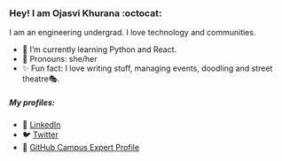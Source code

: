 ### Hey! I am Ojasvi Khurana :octocat:

I am an engineering undergrad. I love technology and communities.

- 🌱 I’m currently learning Python and React.
- 🙋 Pronouns: she/her
- ✨ Fun fact: I love writing stuff, managing events, doodling and street theatre🎭.

##### My profiles:

- 👥 [LinkedIn](https://www.linkedin.com/in/ojasvikhurana/)
- 🐦 [Twitter](https://twitter.com/ojasvikhurana)
- 🚩 [GitHub Campus Expert Profile](https://githubcampus.expert/ojasvik/)

